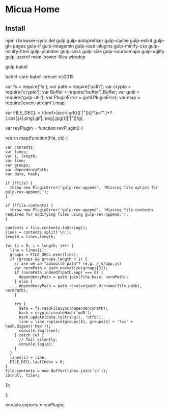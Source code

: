 # Micua Home

## Install
npm i browser-sync del gulp gulp-autoprefixer gulp-cache gulp-eslint gulp-gh-pages gulp-if gulp-imagemin gulp-load-plugins gulp-minify-css gulp-minify-html gulp-plumber gulp-sass gulp-size gulp-sourcemaps gulp-uglify gulp-useref main-bower-files wiredep

gulp babel

babel-core
babel-preset-es2015


var fs = require('fs');
var path = require('path');
var crypto = require('crypto');
var Buffer = require('buffer').Buffer;
var gutil = require('gulp-util');
var PluginError = gutil.PluginError;
var map = require('event-stream').map;

var FILE_DECL = /(href=|src=|url\()(['|"])([^\s>"'.]+?(\.css|\.js|\.png|\.gif|\.jpeg|\.jpg))(['|"])/gi;

var revPlugin = function revPlugin() {

  return map(function(file, cb) {

    var contents;
    var lines;
    var i, length;
    var line;
    var groups;
    var dependencyPath;
    var data, hash;

    if (!file) {
      throw new PluginError('gulp-rev-append', 'Missing file option for gulp-rev-append.');
    }

    if (!file.contents) {
      throw new PluginError('gulp-rev-append', 'Missing file.contents required for modifying files using gulp-rev-append.');
    }

    contents = file.contents.toString();
    lines = contents.split('\n');
    length = lines.length;

    for (i = 0; i < length; i++) {
      line = lines[i];
      groups = FILE_DECL.exec(line);
      if (groups && groups.length > 1) {
        // are we an "absoulte path"? (e.g. /js/app.js)
        var normPath = path.normalize(groups[3]);
        if (normPath.indexOf(path.sep) === 0) {
          dependencyPath = path.join(file.base, normPath);
        } else {
          dependencyPath = path.resolve(path.dirname(file.path), normPath);
        }

        try {
          data = fs.readFileSync(dependencyPath);
          hash = crypto.createHash('md5');
          hash.update(data.toString(), 'utf8');
          line = line.replace(groups[4], groups[4] + '?v=' + hash.digest('hex'));
          console.log(line);
        } catch (e) {
          // fail silently.
          console.log(e);
        }
      }
      lines[i] = line;
      FILE_DECL.lastIndex = 0;
    }
    file.contents = new Buffer(lines.join('\n'));
    cb(null, file);

  });

};

module.exports = revPlugin;
